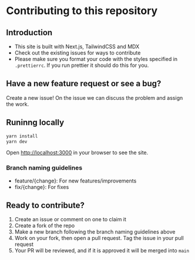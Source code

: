 # Contributing to this repository

## Introduction

- This site is built with Next.js, TailwindCSS and MDX
- Check out the existing issues for ways to contribute
- Please make sure you format your code with the styles specified in `.prettierrc`. If you run prettier it should do this for you.

## Have a new feature request or see a bug?

Create a new issue! On the issue we can discuss the problem and assign the work.

## Runinng locally

```bash
yarn install
yarn dev
```

Open [http://localhost:3000](http://localhost:3000) in your browser to see the site.

### Branch naming guidelines

- feature/{change}: For new features/improvements
- fix/{change}: For fixes

## Ready to contribute?

1. Create an issue or comment on one to claim it
2. Create a fork of the repo
3. Make a new branch following the branch naming guidelines above
4. Work on your fork, then open a pull request. Tag the issue in your pull request
5. Your PR will be reviewed, and if it is approved it will be merged into `main`
